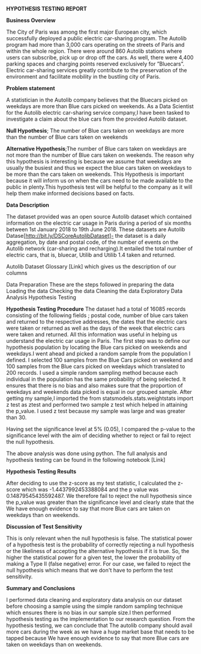 
**HYPOTHESIS TESTING REPORT**

 **Business Overview**
 
The City of Paris was among the first major European city, which successfully deployed a public electric car-sharing program. The Autolib program had more than 3,000 cars operating on the streets of Paris and within the whole region. There were around 860 Autolib stations where users can subscribe, pick up or drop off the cars. As well, there were 4,400 parking spaces and charging points reserved exclusively for ”Bluecars”. Electric car-sharing services greatly contribute to the preservation of the environment and facilitate mobility in the bustling city of Paris.

**Problem statement**

A statistician in the Autolib company believes that the Bluecars picked on weekdays are more than Blue cars picked on weekends. As a Data Scientist for the Autolib electric car-sharing service company,I have been tasked to  investigate a claim about the blue cars from the provided Autolib dataset.

**Null Hypothesis**; The number of Blue cars taken on weekdays are more than the number of Blue cars taken on weekends

**Alternative Hypothesis**;The number of Blue cars taken on weekdays are not more than the number of Blue cars taken on weekends.
The reason why this hypothesis is interesting is because we assume that weekdays are usually the busiest and thus we expect the blue cars taken on weekdays to be more than the cars taken on weekends.
This Hypothesis is important because it will inform us on when the cars need to be made available to the public in plenty.This hypothesis test will be helpful to the company as it will help them make informed decisions based on facts.

**Data Description**

The dataset provided was an open source Autolib dataset which contained information on the electric car usage in Paris during a period of six months between 1st January 2018 to 19th June 2018. 
These datasets are
Autolib Datase[http://bit.ly/DSCoreAutolibDataset]- the dataset is a daily aggregation, by date and postal code, of the number of events on the Autolib network (car-sharing and recharging).It entailed the total number of electric cars, that is, bluecar, Utilib and Utilib 1.4  taken and returned.

Autolib Dataset Glossary [Link] which gives us the description of our columns

Data Preparation 
These are the steps followed in preparing the data 
 Loading the data
Checking the data
Cleaning the data
Exploratory Data Analysis
Hypothesis Testing

**Hypothesis Testing Procedure**
The dataset had a total of 16085 records consisting of the following fields ; postal code, number of blue cars taken and returned to the respective addresses, the dates that the electric cars were taken or returned as well as the days of the week that electric cars were taken and returned. All this information was useful in helping us understand the electric car usage in Paris.
The first step was to define our hypothesis population by locating the Blue cars picked on weekends and weekdays.I went ahead and picked a random sample from the population I defined. I selected 100 samples from the Blue Cars picked on weekend and 100 samples from the Blue cars picked on weekdays which translated to 200 records. I used a simple random sampling method because each individual in the population has the same probability of being selected. It ensures that there is no bias and also  makes sure that the proportion of weekdays and weekends data picked is equal in our grouped sample.
After getting my sample,I imported the from statsmodels.stats.weightstats import z test as ztest and performed two sample z test which helped in attaining the p_value. I used z test because my sample was large and was greater than 30.

Having set the significance level at 5% (0.05), I compared the p-value to the significance level with the aim of deciding whether to reject or fail to reject the null hypothesis.

The above analysis was done using python. The full analysis and hypothesis testing can be found in the following notebook [Link]

**Hypothesis Testing Results**

After deciding to use the z-score as my test statistic, I calculated the z-score which was -1.4437992453388084 and the p value was 0.14879545435592487.
We therefore fail to reject the null hypothesis since the p_value was greater than the significance level and clearly state that the We have enough evidence to say that more Blue cars are taken on weekdays than on weekends.

**Discussion of Test Sensitivity**

This is only relevant when the null hypothesis is false. The statistical power of a hypothesis test is the probability of correctly rejecting a null hypothesis or the likeliness of accepting the alternative hypothesis if it is true. So, the higher the statistical power for a given test, the lower the probability of making a Type II (false negative) error.
For our case, we failed to reject the null hypothesis which means that we don't have to perform the test sensitivity.

**Summary and Conclusions**

I performed data cleaning and exploratory data analysis on our dataset before choosing a sample using the simple random sampling technique which ensures there is no bias in our sample size.I then performed hypothesis testing as the implementation to our research question. 
From the hypothesis testing, we can conclude that The autolib company should avail more cars during the week as we have a huge market base that needs to be tapped because We have enough evidence to say that more Blue cars are taken on weekdays than on weekends.
